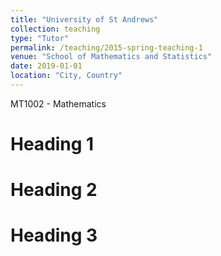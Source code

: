 ```yaml
---
title: "University of St Andrews"
collection: teaching
type: "Tutor"
permalink: /teaching/2015-spring-teaching-1
venue: "School of Mathematics and Statistics"
date: 2019-01-01
location: "City, Country"
---
```


MT1002 - Mathematics

Heading 1
======

Heading 2
======

Heading 3
======
